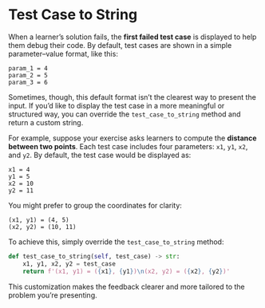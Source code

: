 # Test Case to String

When a learner’s solution fails, the **first failed test case** is displayed to help them debug their code. By default, test cases are shown in a simple parameter–value format, like this:

```text
param_1 = 4
param_2 = 5
param_3 = 6
```

Sometimes, though, this default format isn’t the clearest way to present the input. If you’d like to display the test case in a more meaningful or structured way, you can override the `test_case_to_string` method and return a custom string.

For example, suppose your exercise asks learners to compute the **distance between two points**. Each test case includes four parameters: `x1`, `y1`, `x2`, and `y2`. By default, the test case would be displayed as:

```text
x1 = 4
y1 = 5
x2 = 10
y2 = 11
```

You might prefer to group the coordinates for clarity:

```text
(x1, y1) = (4, 5)
(x2, y2) = (10, 11)
```

To achieve this, simply override the `test_case_to_string` method:

```python
def test_case_to_string(self, test_case) -> str:
    x1, y1, x2, y2 = test_case
    return f'(x1, y1) = ({x1}, {y1})\n(x2, y2) = ({x2}, {y2})'
```

This customization makes the feedback clearer and more tailored to the problem you’re presenting.
